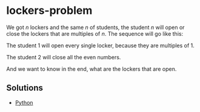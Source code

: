 # lockers-problem
We got *n* lockers and the same *n* of students, the student *n* will open or close the lockers that are multiples of *n*. The sequence will go like this:

The student 1 will open every single locker, because they are multiples of 1.

The student 2 will close all the even numbers.

And we want to know in the end, what are the lockers that are open.

## Solutions

[Python]: Python/lockers-problem.py
* [Python]